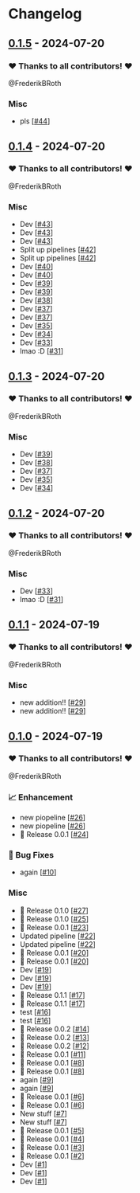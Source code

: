 # Changelog

## [0.1.5](https://github.com/FrederikBRoth/cv-adventure/releases/tag/0.1.5) - 2024-07-20

### ❤️ Thanks to all contributors! ❤️

@FrederikBRoth

### Misc

- pls [[#44](https://github.com/FrederikBRoth/cv-adventure/pull/44)]

## [0.1.4](https://github.com/FrederikBRoth/cv-adventure/releases/tag/0.1.4) - 2024-07-20

### ❤️ Thanks to all contributors! ❤️

@FrederikBRoth

### Misc

- Dev [[#43](https://github.com/FrederikBRoth/cv-adventure/pull/43)]
- Dev [[#43](https://github.com/FrederikBRoth/cv-adventure/pull/43)]
- Dev [[#43](https://github.com/FrederikBRoth/cv-adventure/pull/43)]
- Split up pipelines [[#42](https://github.com/FrederikBRoth/cv-adventure/pull/42)]
- Split up pipelines [[#42](https://github.com/FrederikBRoth/cv-adventure/pull/42)]
- Dev [[#40](https://github.com/FrederikBRoth/cv-adventure/pull/40)]
- Dev [[#40](https://github.com/FrederikBRoth/cv-adventure/pull/40)]
- Dev [[#39](https://github.com/FrederikBRoth/cv-adventure/pull/39)]
- Dev [[#39](https://github.com/FrederikBRoth/cv-adventure/pull/39)]
- Dev [[#38](https://github.com/FrederikBRoth/cv-adventure/pull/38)]
- Dev [[#37](https://github.com/FrederikBRoth/cv-adventure/pull/37)]
- Dev [[#37](https://github.com/FrederikBRoth/cv-adventure/pull/37)]
- Dev [[#35](https://github.com/FrederikBRoth/cv-adventure/pull/35)]
- Dev [[#34](https://github.com/FrederikBRoth/cv-adventure/pull/34)]
- Dev [[#33](https://github.com/FrederikBRoth/cv-adventure/pull/33)]
- lmao :D [[#31](https://github.com/FrederikBRoth/cv-adventure/pull/31)]

## [0.1.3](https://github.com/FrederikBRoth/cv-adventure/releases/tag/0.1.3) - 2024-07-20

### ❤️ Thanks to all contributors! ❤️

@FrederikBRoth

### Misc

- Dev [[#39](https://github.com/FrederikBRoth/cv-adventure/pull/39)]
- Dev [[#38](https://github.com/FrederikBRoth/cv-adventure/pull/38)]
- Dev [[#37](https://github.com/FrederikBRoth/cv-adventure/pull/37)]
- Dev [[#35](https://github.com/FrederikBRoth/cv-adventure/pull/35)]
- Dev [[#34](https://github.com/FrederikBRoth/cv-adventure/pull/34)]

## [0.1.2](https://github.com/FrederikBRoth/cv-adventure/releases/tag/0.1.2) - 2024-07-20

### ❤️ Thanks to all contributors! ❤️

@FrederikBRoth

### Misc

- Dev [[#33](https://github.com/FrederikBRoth/cv-adventure/pull/33)]
- lmao :D [[#31](https://github.com/FrederikBRoth/cv-adventure/pull/31)]

## [0.1.1](https://github.com/FrederikBRoth/cv-adventure/releases/tag/0.1.1) - 2024-07-19

### ❤️ Thanks to all contributors! ❤️

@FrederikBRoth

### Misc

- new addition!! [[#29](https://github.com/FrederikBRoth/cv-adventure/pull/29)]
- new addition!! [[#29](https://github.com/FrederikBRoth/cv-adventure/pull/29)]

## [0.1.0](https://github.com/FrederikBRoth/cv-adventure/releases/tag/0.1.0) - 2024-07-19

### ❤️ Thanks to all contributors! ❤️

@FrederikBRoth

### 📈 Enhancement

- new piopeline [[#26](https://github.com/FrederikBRoth/cv-adventure/pull/26)]
- new piopeline [[#26](https://github.com/FrederikBRoth/cv-adventure/pull/26)]
- 🎉 Release 0.0.1 [[#24](https://github.com/FrederikBRoth/cv-adventure/pull/24)]

### 🐛 Bug Fixes

- again [[#10](https://github.com/FrederikBRoth/cv-adventure/pull/10)]

### Misc

- 🎉 Release 0.1.0 [[#27](https://github.com/FrederikBRoth/cv-adventure/pull/27)]
- 🎉 Release 0.1.0 [[#25](https://github.com/FrederikBRoth/cv-adventure/pull/25)]
- 🎉 Release 0.0.1 [[#23](https://github.com/FrederikBRoth/cv-adventure/pull/23)]
- Updated pipeline [[#22](https://github.com/FrederikBRoth/cv-adventure/pull/22)]
- Updated pipeline [[#22](https://github.com/FrederikBRoth/cv-adventure/pull/22)]
- 🎉 Release 0.0.1 [[#20](https://github.com/FrederikBRoth/cv-adventure/pull/20)]
- 🎉 Release 0.0.1 [[#20](https://github.com/FrederikBRoth/cv-adventure/pull/20)]
- Dev [[#19](https://github.com/FrederikBRoth/cv-adventure/pull/19)]
- Dev [[#19](https://github.com/FrederikBRoth/cv-adventure/pull/19)]
- Dev [[#19](https://github.com/FrederikBRoth/cv-adventure/pull/19)]
- 🎉 Release 0.1.1 [[#17](https://github.com/FrederikBRoth/cv-adventure/pull/17)]
- 🎉 Release 0.1.1 [[#17](https://github.com/FrederikBRoth/cv-adventure/pull/17)]
- test [[#16](https://github.com/FrederikBRoth/cv-adventure/pull/16)]
- test [[#16](https://github.com/FrederikBRoth/cv-adventure/pull/16)]
- 🎉 Release 0.0.2 [[#14](https://github.com/FrederikBRoth/cv-adventure/pull/14)]
- 🎉 Release 0.0.2 [[#13](https://github.com/FrederikBRoth/cv-adventure/pull/13)]
- 🎉 Release 0.0.2 [[#12](https://github.com/FrederikBRoth/cv-adventure/pull/12)]
- 🎉 Release 0.0.1 [[#11](https://github.com/FrederikBRoth/cv-adventure/pull/11)]
- 🎉 Release 0.0.1 [[#8](https://github.com/FrederikBRoth/cv-adventure/pull/8)]
- 🎉 Release 0.0.1 [[#8](https://github.com/FrederikBRoth/cv-adventure/pull/8)]
- again [[#9](https://github.com/FrederikBRoth/cv-adventure/pull/9)]
- again [[#9](https://github.com/FrederikBRoth/cv-adventure/pull/9)]
- 🎉 Release 0.0.1 [[#6](https://github.com/FrederikBRoth/cv-adventure/pull/6)]
- 🎉 Release 0.0.1 [[#6](https://github.com/FrederikBRoth/cv-adventure/pull/6)]
- New stuff [[#7](https://github.com/FrederikBRoth/cv-adventure/pull/7)]
- New stuff [[#7](https://github.com/FrederikBRoth/cv-adventure/pull/7)]
- 🎉 Release 0.0.1 [[#5](https://github.com/FrederikBRoth/cv-adventure/pull/5)]
- 🎉 Release 0.0.1 [[#4](https://github.com/FrederikBRoth/cv-adventure/pull/4)]
- 🎉 Release 0.0.1 [[#3](https://github.com/FrederikBRoth/cv-adventure/pull/3)]
- 🎉 Release 0.0.1 [[#2](https://github.com/FrederikBRoth/cv-adventure/pull/2)]
- Dev [[#1](https://github.com/FrederikBRoth/cv-adventure/pull/1)]
- Dev [[#1](https://github.com/FrederikBRoth/cv-adventure/pull/1)]
- Dev [[#1](https://github.com/FrederikBRoth/cv-adventure/pull/1)]
